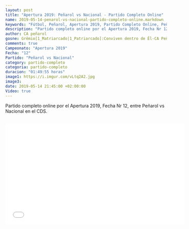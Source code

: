 ```yaml
---
layout: post
title: "Apertura 2019: Peñarol vs Nacional - Partido Completo Online"
name: 2019-05-14-penarol-vs-nacional-partido-completo-online.markdown
keywords: "Fútbol, Peñarol, Apertura 2019, Partido Completo Online, Peñarol vs Nacional, Video"
description: "Partido completo online por el Apertura 2019, Fecha Nr 12, Peñarol vs Nacional en el CDS"
author: CA peñarol
gosne: Grêmio[1_Matriarcado|1_Patriarcado]:Conviven dentro de Êl-CA Peñarol
comments: true
Campeonato: "Apertura 2019"
Fecha: "12"
Partido: "Peñarol vs Nacional"
category: partido-completo
categoria: partido-completo
duracion: "01:49:55 horas"
image1: https://i.imgur.com/vLtq2A2.jpg
image3:
date: 2019-05-14 21:45:00 +02:00:00
Video: true
---
```


Partido completo online por el Apertura 2019, Fecha Nr 12, entre Peñarol vs Nacional en el CDS.

<br>

<center><iframe width="560" height="315" src="//ok.ru/videoembed/1275780401843" frameborder="0" allow="autoplay" allowfullscreen></iframe></center>

<br>

<!--<span style="color:yellow;">grabado con - </span> <a href="http://ffmpeg.org"><img src="{{ site.url }}/images/ffmpeg.png" width="55" style="border:1px solid green;"></a>-->
